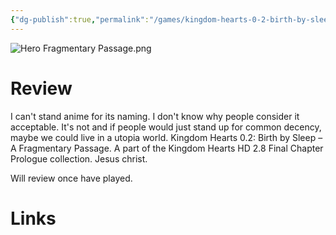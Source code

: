 ```yaml
---
{"dg-publish":true,"permalink":"/games/kingdom-hearts-0-2-birth-by-sleep-a-fragmentary-passage/","tags":["games","streamed"],"created":"2024-10-08","updated":"2024-10-12"}
---
```



![Hero Fragmentary Passage.png](/img/user/Attachments/Hero%20Fragmentary%20Passage.png)

# Review

I can't stand anime for its naming. I don't know why people consider it acceptable. It's not and if people would just stand up for common decency, maybe we could live in a utopia world. Kingdom Hearts 0.2: Birth by Sleep – A Fragmentary Passage. A part of the Kingdom Hearts HD 2.8 Final Chapter Prologue collection. Jesus christ.

Will review once have played.

# Links
